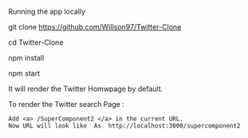 Running the app locally

git clone https://github.com/Willson97/Twitter-Clone

cd Twitter-Clone

npm install

npm start

It will render the Twitter Homwpage by default.

<div>
   To render the Twitter search Page :

    Add <a> /SuperComponent2 </a> in the current URL.
    Now URL will look like  As  http://localhost:3000/supercomponent2
</div>
